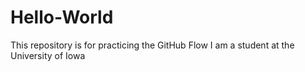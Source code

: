 # Hello-World
This repository is for practicing the GitHub Flow
I am a student at the University of Iowa
